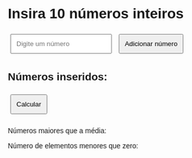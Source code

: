 <html lang="pt-BR">
<head>
    <meta charset="UTF-8">
    <meta name="viewport" content="width=device-width, initial-scale=1.0">
    <title>3Análise de Vetor</title>
    <style>
        body {
            font-family: Arial, sans-serif;
            margin: 20px;
        }
        input, button {
            padding: 10px;
            margin: 5px;
        }
        .result {
            margin-top: 20px;
        }
        .container{
            align-items: center;
            align-content: center;
            text-align: center;
        }
    </style>
</head>
<body>
    <div class="container"></div>
    <h1>Insira 10 números inteiros</h1>
    <input type="number" id="numInput" placeholder="Digite um número" />
    <button onclick="adicionarNumero()">Adicionar número</button>
    <h2>Números inseridos:</h2>
    <p id="numerosInseridos"></p>
    <button onclick="calcularResultados()">Calcular</button>
    <div class="result">
        <p>Números maiores que a média: <span id="maioresMedia"></span></p>
        <p>Número de elementos menores que zero: <span id="menoresZero"></span></p>
    </div>
    </div>
    <script>
        let numeros = [];
        function adicionarNumero() {
            const input = document.getElementById('numInput');
            const valor = parseInt(input.value);
            if (!isNaN(valor) && numeros.length < 10) {
                numeros.push(valor);
                document.getElementById('numerosInseridos').textContent = numeros.join(', ');
                input.value = '';
            } else if (numeros.length >= 10) {
                alert("Você já inseriu 10 números.");
            } else {
                alert("Por favor, insira um número válido.");
            }
        }
        function calcularResultados() {
            if (numeros.length < 10) {
                alert("Por favor, insira 10 números.");
                return;
            }
            const soma = numeros.reduce((acc, num) => acc + num, 0);
            const media = soma / numeros.length;
            const maioresQueMedia = numeros.filter(num => num > media);
            document.getElementById('maioresMedia').textContent = maioresQueMedia.join(', ');
            const menoresQueZero = numeros.filter(num => num < 0).length;
            document.getElementById('menoresZero').textContent = menoresQueZero;
        }
    </script>
</body>
</html>
